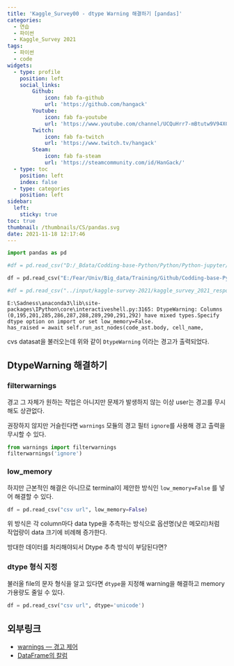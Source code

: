 ```yaml
---
title: 'Kaggle_Survey00 - dtype Warning 해결하기 [pandas]'
categories:
  - 연습
  - 파이썬
  - Kaggle_Survey 2021
tags:
  - 파이썬
  - code
widgets:
  - type: profile
    position: left
    social_links:
        Github:
            icon: fab fa-github
            url: 'https://github.com/hangack'
        Youtube:
            icon: fab fa-youtube
            url: 'https://www.youtube.com/channel/UCQuHrr7-mBtutw9V94XGH-g'
        Twitch:
            icon: fab fa-twitch
            url: 'https://www.twitch.tv/hangack'
        Steam:
            icon: fab fa-steam
            url: 'https://steamcommunity.com/id/HanGack/'
  - type: toc
    position: left
    index: false
  - type: categories
    position: left
sidebar:
  left:
    sticky: true
toc: true
thumbnail: /thumbnails/CS/pandas.svg
date: 2021-11-18 12:17:46
---
```

  

```python
import pandas as pd
```

```python
#df = pd.read_csv("D:/_Bdata/Codding-base-Python/Python/Python-jupyter/Kaggle Survey - 2021 Analysis - Plotly/kaggle_survey_2021_responses.csv")

df = pd.read_csv("E:/Fear/Univ/Big_data/Training/Github/Codding-base-Python/Python/Python-jupyter/Kaggle Survey - 2021 Analysis - Plotly/kaggle_survey_2021_responses.csv")

#df = pd.read_csv("../input/kaggle-survey-2021/kaggle_survey_2021_responses.csv")
```

    E:\Sadness\anaconda3\lib\site-packages\IPython\core\interactiveshell.py:3165: DtypeWarning: Columns (0,195,201,285,286,287,288,289,290,291,292) have mixed types.Specify dtype option on import or set low_memory=False.
    has_raised = await self.run_ast_nodes(code_ast.body, cell_name,
    

cvs datasat을 불러오는데 위와 같이 `DtypeWarning` 이라는 경고가 출력되었다.

## DtypeWarning 해결하기

### filterwarnings
경고 그 자체가 원하는 작업은 아니지만 문제가 발생하지 않는 이상 user는 경고를 무시해도 상관없다.

권장하지 않지만 거슬린다면 `warnings` 모듈의 경고 필터 `ignore`를 사용해 경고 출력을 무시할 수 있다.


```python
from warnings import filterwarnings
filterwarnings('ignore')
```

### low_memory

하지만 근본적인 해결은 아니므로 terminal이 제안한 방식인 `low_memory=False` 를 넣어 해결할 수 있다.


```python
df = pd.read_csv("csv url", low_memory=False)
```

위 방식은 각 column마다 data type을 추측하는 방식으로 옵션명(낮은 메모리)처럼 작업량이 data 크기에 비례해 증가한다.

방대한 데이터를 처리해야되서 Dtype 추측 방식이 부담된다면?

### dtype 형식 지정

불러올 file의 문자 형식을 알고 있다면 `dtype`을 지정해 warning을 해결하고 memory 가용량도 줄일 수 있다.


```python
df = pd.read_csv("csv url", dtype='unicode')
```

## 외부링크
 - [warnings — 경고 제어](https://docs.python.org/ko/3/library/warnings.html)
 - [DataFrame의 칼럼](https://wikidocs.net/46751)